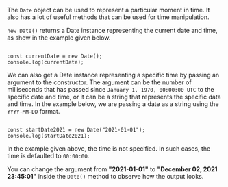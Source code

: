 The `Date` object can be used to represent a particular moment in time.
It also has a lot of useful methods that can be used for time manipulation.

`new Date()` returns a Date instance representing the current date and time,
as show in the example given below.

<codeblock language="javascript" type="lesson">
<code>
const currentDate = new Date();
console.log(currentDate);
</code>
</codeblock>

We can also get a Date instance representing a specific time
by passing an argument to the constructor.
The argument can be the number of milliseconds that has passed
since `January 1, 1970, 00:00:00 UTC` to the specific date and time,
or
it can be a string that represents the specific data and time.
In the example below,
we are passing a date as a string using the `YYYY-MM-DD` format.

<codeblock language="javascript" type="lesson">
<code>
const startDate2021 = new Date("2021-01-01");
console.log(startDate2021);
</code>
</codeblock>

In the example given above,
the time is not specified.
In such cases,
the time is defaulted to `00:00:00`.

You can change the argument from
**"2021-01-01"** to **"December 02, 2021 23:45:01"**
inside the `Date()` method to
observe how the output looks.
